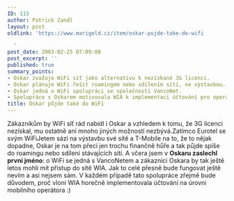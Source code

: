 ```yaml
---
ID: 115
author: Patrick Zandl
layout: post
oldlink: 'https://www.marigold.cz/item/oskar-pujde-take-do-wifi

  '
post_date: 2003-02-25 07:09:00
post_excerpt: ''
published: true
summary_points:
- Oskar zvažuje WiFi síť jako alternativu k nezískané 3G licenci.
- Oskar plánuje WiFi řešit roamingem nebo sdílením sítí, ne výstavbou.
- Oskar jedná o WiFi spolupráci se společností VancoNet.
- Spolupráce s Oskarem motivovala WIA k implementaci účtování pro operátory.
title: Oskar půjde také do WiFi
---
```


Zákazníkům by WiFi síť rád nabídl i Oskar a vzhledem k tomu, že 3G licenci nezískal, mu ostatně ani mnoho jiných možností nezbývá.Zatímco Eurotel se svým WiFiJetem sází na výstavbu své sítě a T-Mobile na to, že to nějak dopadne, Oskar je na tom přeci jen trochu finančně hůře a tak půjde spíše do roamingu nebo sdílení stávajících sítí. A včera jsem v <STRONG>Oskaru zaslechl první jméno</STRONG>: o WiFi se jedná s VancoNetem a zákazníci Oskara by tak ještě letos mohli mít přístup do sítě WIA. Jak to celé přesně bude fungovat ještě nevím a asi nejsem sám. V každém případě tato spolupráce zřejmě bude důvodem, proč vloni WIA horečně implementovala účtování na úrovni mobilního operátora :)
